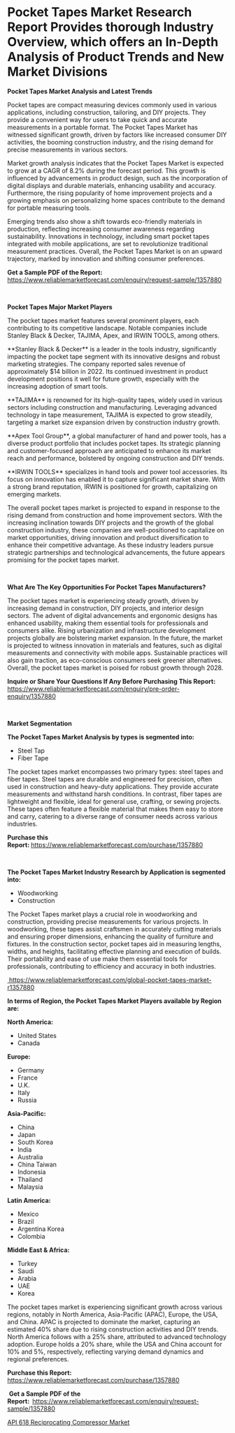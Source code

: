 <p><h1>Pocket Tapes Market Research Report Provides thorough Industry Overview, which offers an In-Depth Analysis of Product Trends and New Market Divisions</h1></p><p><strong>Pocket Tapes Market Analysis and Latest Trends</strong></p>
<p><p>Pocket tapes are compact measuring devices commonly used in various applications, including construction, tailoring, and DIY projects. They provide a convenient way for users to take quick and accurate measurements in a portable format. The Pocket Tapes Market has witnessed significant growth, driven by factors like increased consumer DIY activities, the booming construction industry, and the rising demand for precise measurements in various sectors.</p><p>Market growth analysis indicates that the Pocket Tapes Market is expected to grow at a CAGR of 8.2% during the forecast period. This growth is influenced by advancements in product design, such as the incorporation of digital displays and durable materials, enhancing usability and accuracy. Furthermore, the rising popularity of home improvement projects and a growing emphasis on personalizing home spaces contribute to the demand for portable measuring tools.</p><p>Emerging trends also show a shift towards eco-friendly materials in production, reflecting increasing consumer awareness regarding sustainability. Innovations in technology, including smart pocket tapes integrated with mobile applications, are set to revolutionize traditional measurement practices. Overall, the Pocket Tapes Market is on an upward trajectory, marked by innovation and shifting consumer preferences.</p></p>
<p><strong>Get a Sample PDF of the Report:&nbsp;</strong> <a href="https://www.reliablemarketforecast.com/enquiry/request-sample/1357880?utm_campaign=2235&utm_medium=2&utm_source=Github&utm_content=ia&utm_term=08042025&utm_id=pocket-tapes">https://www.reliablemarketforecast.com/enquiry/request-sample/1357880</a></p>
<p>&nbsp;</p>
<p><strong>Pocket Tapes Major Market Players</strong></p>
<p><p>The pocket tapes market features several prominent players, each contributing to its competitive landscape. Notable companies include Stanley Black & Decker, TAJIMA, Apex, and IRWIN TOOLS, among others.</p><p>**Stanley Black & Decker** is a leader in the tools industry, significantly impacting the pocket tape segment with its innovative designs and robust marketing strategies. The company reported sales revenue of approximately $14 billion in 2022. Its continued investment in product development positions it well for future growth, especially with the increasing adoption of smart tools.</p><p>**TAJIMA** is renowned for its high-quality tapes, widely used in various sectors including construction and manufacturing. Leveraging advanced technology in tape measurement, TAJIMA is expected to grow steadily, targeting a market size expansion driven by construction industry growth. </p><p>**Apex Tool Group**, a global manufacturer of hand and power tools, has a diverse product portfolio that includes pocket tapes. Its strategic planning and customer-focused approach are anticipated to enhance its market reach and performance, bolstered by ongoing construction and DIY trends.</p><p>**IRWIN TOOLS** specializes in hand tools and power tool accessories. Its focus on innovation has enabled it to capture significant market share. With a strong brand reputation, IRWIN is positioned for growth, capitalizing on emerging markets.</p><p>The overall pocket tapes market is projected to expand in response to the rising demand from construction and home improvement sectors. With the increasing inclination towards DIY projects and the growth of the global construction industry, these companies are well-positioned to capitalize on market opportunities, driving innovation and product diversification to enhance their competitive advantage. As these industry leaders pursue strategic partnerships and technological advancements, the future appears promising for the pocket tapes market.</p></p>
<p>&nbsp;</p>
<p><strong>What Are The Key Opportunities For Pocket Tapes Manufacturers?</strong></p>
<p><p>The pocket tapes market is experiencing steady growth, driven by increasing demand in construction, DIY projects, and interior design sectors. The advent of digital advancements and ergonomic designs has enhanced usability, making them essential tools for professionals and consumers alike. Rising urbanization and infrastructure development projects globally are bolstering market expansion. In the future, the market is projected to witness innovation in materials and features, such as digital measurements and connectivity with mobile apps. Sustainable practices will also gain traction, as eco-conscious consumers seek greener alternatives. Overall, the pocket tapes market is poised for robust growth through 2028.</p></p>
<p><strong>Inquire or Share Your Questions If Any Before Purchasing This Report:</strong> <a href="https://www.reliablemarketforecast.com/enquiry/pre-order-enquiry/1357880?utm_campaign=2235&utm_medium=2&utm_source=Github&utm_content=ia&utm_term=08042025&utm_id=pocket-tapes">https://www.reliablemarketforecast.com/enquiry/pre-order-enquiry/1357880</a></p>
<p>&nbsp;</p>
<p><strong>Market Segmentation</strong></p>
<p><strong>The Pocket Tapes Market Analysis by types is segmented into:</strong></p>
<p><ul><li>Steel Tap</li><li>Fiber Tape</li></ul></p>
<p><p>The pocket tapes market encompasses two primary types: steel tapes and fiber tapes. Steel tapes are durable and engineered for precision, often used in construction and heavy-duty applications. They provide accurate measurements and withstand harsh conditions. In contrast, fiber tapes are lightweight and flexible, ideal for general use, crafting, or sewing projects. These tapes often feature a flexible material that makes them easy to store and carry, catering to a diverse range of consumer needs across various industries.</p></p>
<p><strong>Purchase this Report:&nbsp;</strong><a href="https://www.reliablemarketforecast.com/purchase/1357880?utm_campaign=2235&utm_medium=2&utm_source=Github&utm_content=ia&utm_term=08042025&utm_id=pocket-tapes">https://www.reliablemarketforecast.com/purchase/1357880</a></p>
<p>&nbsp;</p>
<p><strong>The Pocket Tapes Market Industry Research by Application is segmented into:</strong></p>
<p><ul><li>Woodworking</li><li>Construction</li></ul></p>
<p><p>The Pocket Tapes market plays a crucial role in woodworking and construction, providing precise measurements for various projects. In woodworking, these tapes assist craftsmen in accurately cutting materials and ensuring proper dimensions, enhancing the quality of furniture and fixtures. In the construction sector, pocket tapes aid in measuring lengths, widths, and heights, facilitating effective planning and execution of builds. Their portability and ease of use make them essential tools for professionals, contributing to efficiency and accuracy in both industries.</p></p>
<p><a href="https://www.reliablemarketforecast.com/global-pocket-tapes-market-r1357880?utm_campaign=2235&utm_medium=2&utm_source=Github&utm_content=ia&utm_term=08042025&utm_id=pocket-tapes">&nbsp;https://www.reliablemarketforecast.com/global-pocket-tapes-market-r1357880</a></p>
<p><strong>In terms of Region, the Pocket Tapes Market Players available by Region are:</strong></p>
<p>
    <p> <strong> North America: </strong>
        <ul>
            <li>United States</li>
            <li>Canada</li>
        </ul>
        </p> 
    <p> <strong> Europe: </strong>
        <ul>
            <li>Germany</li>
            <li>France</li>
            <li>U.K.</li>
            <li>Italy</li>
            <li>Russia</li>
        </ul>
        </p> 
    <p> <strong> Asia-Pacific: </strong>
        <ul>
            <li>China</li>
            <li>Japan</li>
            <li>South Korea</li>
            <li>India</li>
            <li>Australia</li>
            <li>China Taiwan</li>
            <li>Indonesia</li>
            <li>Thailand</li>
            <li>Malaysia</li>
        </ul>
        </p> 
    <p> <strong> Latin America: </strong>
        <ul>
            <li>Mexico</li>
            <li>Brazil</li>
            <li>Argentina Korea</li>
            <li>Colombia</li>
        </ul>
        </p> 
    <p> <strong> Middle East & Africa: </strong>
        <ul>
            <li>Turkey</li>
            <li>Saudi</li>
            <li>Arabia</li>
            <li>UAE</li>
            <li>Korea</li>
        </ul>
    </p>
    </p>
<p><p>The pocket tapes market is experiencing significant growth across various regions, notably in North America, Asia-Pacific (APAC), Europe, the USA, and China. APAC is projected to dominate the market, capturing an estimated 40% share due to rising construction activities and DIY trends. North America follows with a 25% share, attributed to advanced technology adoption. Europe holds a 20% share, while the USA and China account for 10% and 5%, respectively, reflecting varying demand dynamics and regional preferences.</p></p>
<p><strong>Purchase this Report: </strong><a href="https://www.reliablemarketforecast.com/purchase/1357880?utm_campaign=2235&utm_medium=2&utm_source=Github&utm_content=ia&utm_term=08042025&utm_id=pocket-tapes">https://www.reliablemarketforecast.com/purchase/1357880</a></p>
<p>&nbsp;<strong>Get a Sample PDF of the Report:&nbsp;&nbsp;</strong><a href="https://www.reliablemarketforecast.com/enquiry/request-sample/1357880?utm_campaign=2235&utm_medium=2&utm_source=Github&utm_content=ia&utm_term=08042025&utm_id=pocket-tapes">https://www.reliablemarketforecast.com/enquiry/request-sample/1357880</a></p>
<p><strong></strong></p>
<p><p><a href="https://github.com/gullattedenna/Market-Research-Report-List-1/blob/main/api-618-reciprocating-compressor-market.md?utm_campaign=2235&utm_medium=2&utm_source=Github&utm_content=ia&utm_term=08042025&utm_id=pocket-tapes">API 618 Reciprocating Compressor Market</a></p></p>